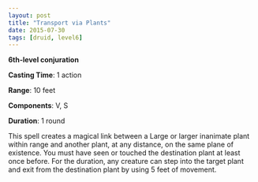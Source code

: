 ```yaml
---
layout: post
title: "Transport via Plants"
date: 2015-07-30
tags: [druid, level6]
---
```


**6th-level conjuration**

**Casting Time**: 1 action

**Range**: 10 feet

**Components**: V, S

**Duration**: 1 round

This spell creates a magical link between a Large or larger inanimate plant within range and another plant, at any distance, on the same plane of existence. You must have seen or touched the destination plant at least once before. For the duration, any creature can step into the target plant and exit from the destination plant by using 5 feet of movement.
